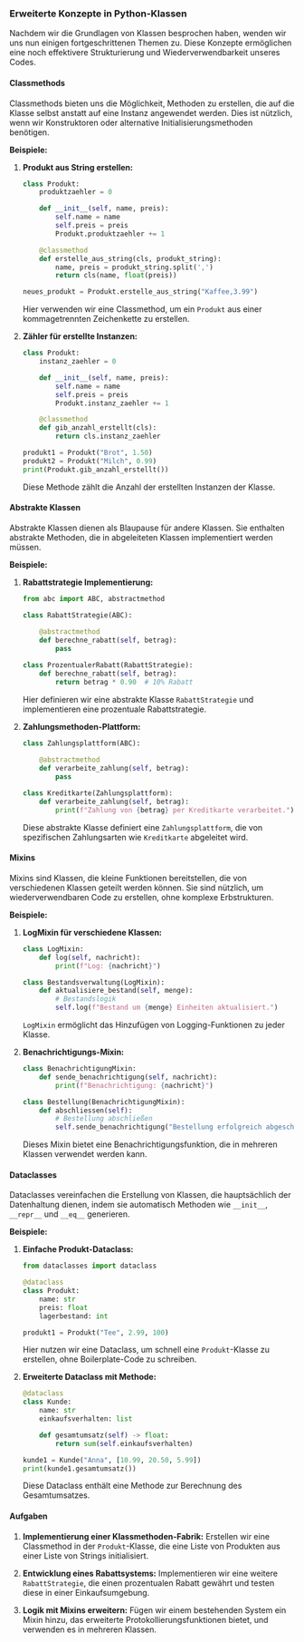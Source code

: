 
### Erweiterte Konzepte in Python-Klassen

Nachdem wir die Grundlagen von Klassen besprochen haben, wenden wir uns nun einigen fortgeschrittenen Themen zu. Diese Konzepte ermöglichen eine noch effektivere Strukturierung und Wiederverwendbarkeit unseres Codes.

#### Classmethods

Classmethods bieten uns die Möglichkeit, Methoden zu erstellen, die auf die Klasse selbst anstatt auf eine Instanz angewendet werden. Dies ist nützlich, wenn wir Konstruktoren oder alternative Initialisierungsmethoden benötigen.

**Beispiele:**

1. **Produkt aus String erstellen:**

   ```python
   class Produkt:
       produktzaehler = 0

       def __init__(self, name, preis):
           self.name = name
           self.preis = preis
           Produkt.produktzaehler += 1

       @classmethod
       def erstelle_aus_string(cls, produkt_string):
           name, preis = produkt_string.split(',')
           return cls(name, float(preis))

   neues_produkt = Produkt.erstelle_aus_string("Kaffee,3.99")
   ```

   Hier verwenden wir eine Classmethod, um ein `Produkt` aus einer kommagetrennten Zeichenkette zu erstellen.

2. **Zähler für erstellte Instanzen:**

   ```python
   class Produkt:
       instanz_zaehler = 0

       def __init__(self, name, preis):
           self.name = name
           self.preis = preis
           Produkt.instanz_zaehler += 1

       @classmethod
       def gib_anzahl_erstellt(cls):
           return cls.instanz_zaehler

   produkt1 = Produkt("Brot", 1.50)
   produkt2 = Produkt("Milch", 0.99)
   print(Produkt.gib_anzahl_erstellt())
   ```

   Diese Methode zählt die Anzahl der erstellten Instanzen der Klasse.

#### Abstrakte Klassen

Abstrakte Klassen dienen als Blaupause für andere Klassen. Sie enthalten abstrakte Methoden, die in abgeleiteten Klassen implementiert werden müssen.

**Beispiele:**

1. **Rabattstrategie Implementierung:**

   ```python
   from abc import ABC, abstractmethod

   class RabattStrategie(ABC):
       
       @abstractmethod
       def berechne_rabatt(self, betrag):
           pass

   class ProzentualerRabatt(RabattStrategie):
       def berechne_rabatt(self, betrag):
           return betrag * 0.90  # 10% Rabatt
   ```

   Hier definieren wir eine abstrakte Klasse `RabattStrategie` und implementieren eine prozentuale Rabattstrategie.

2. **Zahlungsmethoden-Plattform:**

   ```python
   class Zahlungsplattform(ABC):
       
       @abstractmethod
       def verarbeite_zahlung(self, betrag):
           pass

   class Kreditkarte(Zahlungsplattform):
       def verarbeite_zahlung(self, betrag):
           print(f"Zahlung von {betrag} per Kreditkarte verarbeitet.")
   ```

   Diese abstrakte Klasse definiert eine `Zahlungsplattform`, die von spezifischen Zahlungsarten wie `Kreditkarte` abgeleitet wird.

#### Mixins

Mixins sind Klassen, die kleine Funktionen bereitstellen, die von verschiedenen Klassen geteilt werden können. Sie sind nützlich, um wiederverwendbaren Code zu erstellen, ohne komplexe Erbstrukturen.

**Beispiele:**

1. **LogMixin für verschiedene Klassen:**

   ```python
   class LogMixin:
       def log(self, nachricht):
           print(f"Log: {nachricht}")

   class Bestandsverwaltung(LogMixin):
       def aktualisiere_bestand(self, menge):
           # Bestandslogik
           self.log(f"Bestand um {menge} Einheiten aktualisiert.")
   ```

   `LogMixin` ermöglicht das Hinzufügen von Logging-Funktionen zu jeder Klasse.

2. **Benachrichtigungs-Mixin:**

   ```python
   class BenachrichtigungMixin:
       def sende_benachrichtigung(self, nachricht):
           print(f"Benachrichtigung: {nachricht}")

   class Bestellung(BenachrichtigungMixin):
       def abschliessen(self):
           # Bestellung abschließen
           self.sende_benachrichtigung("Bestellung erfolgreich abgeschlossen.")
   ```

   Dieses Mixin bietet eine Benachrichtigungsfunktion, die in mehreren Klassen verwendet werden kann.

#### Dataclasses

Dataclasses vereinfachen die Erstellung von Klassen, die hauptsächlich der Datenhaltung dienen, indem sie automatisch Methoden wie `__init__`, `__repr__` und `__eq__` generieren.

**Beispiele:**

1. **Einfache Produkt-Dataclass:**

   ```python
   from dataclasses import dataclass

   @dataclass
   class Produkt:
       name: str
       preis: float
       lagerbestand: int

   produkt1 = Produkt("Tee", 2.99, 100)
   ```

   Hier nutzen wir eine Dataclass, um schnell eine `Produkt`-Klasse zu erstellen, ohne Boilerplate-Code zu schreiben.

2. **Erweiterte Dataclass mit Methode:**

   ```python
   @dataclass
   class Kunde:
       name: str
       einkaufsverhalten: list

       def gesamtumsatz(self) -> float:
           return sum(self.einkaufsverhalten)

   kunde1 = Kunde("Anna", [10.99, 20.50, 5.99])
   print(kunde1.gesamtumsatz())
   ```

   Diese Dataclass enthält eine Methode zur Berechnung des Gesamtumsatzes.

#### Aufgaben

1. **Implementierung einer Klassmethoden-Fabrik:**
   Erstellen wir eine Classmethod in der `Produkt`-Klasse, die eine Liste von Produkten aus einer Liste von Strings initialisiert.

2. **Entwicklung eines Rabattsystems:**
   Implementieren wir eine weitere `RabattStrategie`, die einen prozentualen Rabatt gewährt und testen diese in einer Einkaufsumgebung.

3. **Logik mit Mixins erweitern:**
   Fügen wir einem bestehenden System ein Mixin hinzu, das erweiterte Protokollierungsfunktionen bietet, und verwenden es in mehreren Klassen.

